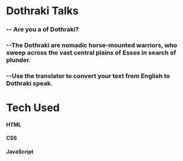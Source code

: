 
<h1> Dothraki Talks </h1>
<h3> -- Are you a of Dothraki? </h3>
<h3> --The Dothraki are nomadic horse-mounted warriors, who sweep across the vast central plains of Essos in search of plunder.</h3> 
<h3> --Use the translator to convert your text from English to Dothraki speak.</h3>

<h1> Tech Used </h1>
<h4> HTML</h4>
<h4> CSS</h4>
<h4> JavaScript</h4>
